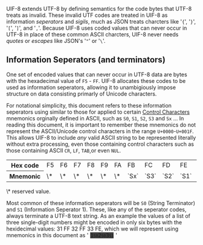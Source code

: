 <style>
samp { background: #404040; margin:5px;  }
samp code { font-size-adjust: 0.5;}
</style>

UIF-8 extends UTF-8 by defining semantics for the code bytes that UTF-8 treats as invalid.  These invalid UTF codes are treated in UIF-8 as information *seperators* and *sigils*, much as JSON treats charcters like '`{`', '`}`', '`[`', '`]`', and '`,`'.   Because UIF-8 uses coded values that can never occur in UTF-8  in place of these common ASCII charcters, UIF-8 never needs  *quotes* or *escapes* like JSON's '`"`' or '`\`'. 

## Information Seperators (and terminators)
One set of encoded values that can never occur in UTF-8 data are bytes with the hexadecimal value of `F5` - `FF`.   UIF-8 allocates these codes to be used as information seperators, allowing it to unambigiously impose structure on data consisting primarly of Unicode characters.   

For notational simplicity, this document refers to these information seperators using similar to those for applied to certain [Control Characters](https://en.wikipedia.org/wiki/Control_character) mnemonics orginally defined in ASCII, such as `S0`, `S1`, `S2`, `S3` and `Sx` ...  In reading this document, it is important to remember these mnemonics do not represent the ASCII/Unicode control characters in the range `U+0000`-`U+001F`.  This allows UIF-8 to include *any* valid ASCII string to be represented literally without extra processing, even those containing control characters such as those containing ASCII `CR`, `LF`, `TAB`,or even `NUL`.

<table>
<tr><th>Hex code<td>F5<td>F6<td>F7<td>F8<td>F9<td>FA<td>FB<td>FC<td>FD<td>FE<td>FF</td>
<tr><th>Mnemonic<td>\*<td>\*<td>\*<td>\*<td>\*<td>\*<td>`Sx`<td>`S3`<td>`S2`<td>`S1`<td>`S0` 
</table>
\* reserved value.

Most common of these information seperators will be `S0` (String Terminator) and `S1` (Information Seperator 1). These, like any of the seperator codes, always terminate a UTF-8 text string.   As an example the values of a list of three single-digit numbers might be encoded in only six bytes with the hexidecimal values: 31 FF 32 FF 33 FE, which we will represent using mnemonics in this document as '<samp>1`S0`2`S0`3`S1`</samp>'     

  

  

    